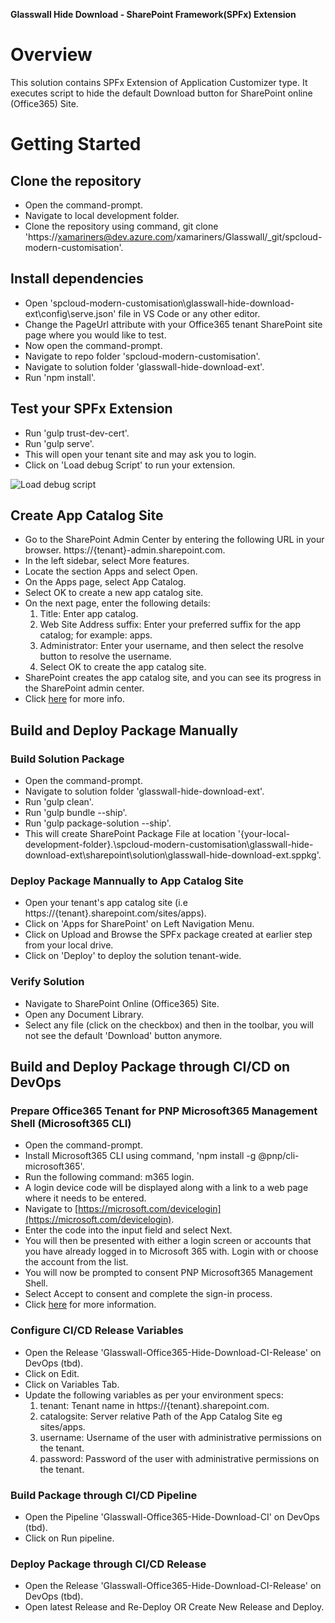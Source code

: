 **Glasswall Hide Download - SharePoint Framework(SPFx) Extension**

# Overview

This solution contains SPFx Extension of Application Customizer type. It executes script to hide the default Download button for SharePoint online (Office365) Site.

# Getting Started

## Clone the repository
- Open the command-prompt.
- Navigate to local development folder.
- Clone the repository using command, git clone 'https://xamariners@dev.azure.com/xamariners/Glasswall/_git/spcloud-modern-customisation'.

## Install dependencies
- Open 'spcloud-modern-customisation\glasswall-hide-download-ext\config\serve.json' file in VS Code or any other editor.
- Change the PageUrl attribute with your Office365 tenant SharePoint site page where you would like to test.
- Now open the command-prompt.
- Navigate to repo folder 'spcloud-modern-customisation'.
- Navigate to solution folder 'glasswall-hide-download-ext'.
- Run 'npm install'.

## Test your SPFx Extension
- Run 'gulp trust-dev-cert'.
- Run 'gulp serve'.
- This will open your tenant site and may ask you to login.
- Click on 'Load debug Script' to run your extension.

![Load debug script](https://docs.microsoft.com/en-us/sharepoint/dev/images/ext-com-accept-debug-scripts.png)

## Create App Catalog Site
- Go to the SharePoint Admin Center by entering the following URL in your browser. https://{tenant}-admin.sharepoint.com.
- In the left sidebar, select More features.
- Locate the section Apps and select Open.
- On the Apps page, select App Catalog.
- Select OK to create a new app catalog site.
- On the next page, enter the following details:
    1. Title: Enter app catalog.
    2. Web Site Address suffix: Enter your preferred suffix for the app catalog; for example: apps.
    3. Administrator: Enter your username, and then select the resolve button to resolve the username.
    4. Select OK to create the app catalog site.
- SharePoint creates the app catalog site, and you can see its progress in the SharePoint admin center.
- Click [here](https://docs.microsoft.com/en-us/sharepoint/dev/spfx/set-up-your-developer-tenant#create-app-catalog-site) for more info.

## Build and Deploy Package Manually

### Build Solution Package
- Open the command-prompt.
- Navigate to solution folder 'glasswall-hide-download-ext'.
- Run 'gulp clean'.
- Run 'gulp bundle --ship'.
- Run 'gulp package-solution --ship'.
- This will create SharePoint Package File at location '{your-local-development-folder}.\spcloud-modern-customisation\glasswall-hide-download-ext\sharepoint\solution\glasswall-hide-download-ext.sppkg'.

### Deploy Package Mannually to App Catalog Site
- Open your tenant's app catalog site (i.e https://{tenant}.sharepoint.com/sites/apps).
- Click on 'Apps for SharePoint' on Left Navigation Menu.
- Click on Upload and Browse the SPFx package created at earlier step from your local drive.
- Click on 'Deploy' to deploy the solution tenant-wide.

### Verify Solution
- Navigate to SharePoint Online (Office365) Site.
- Open any Document Library.
- Select any file (click on the checkbox) and then in the toolbar, you will not see the default 'Download' button anymore.

## Build and Deploy Package through CI/CD on DevOps

### Prepare Office365 Tenant for PNP Microsoft365 Management Shell (Microsoft365 CLI)
- Open the command-prompt.
- Install Microsoft365 CLI using command, 'npm install -g @pnp/cli-microsoft365'.
- Run the following command: m365 login.
- A login device code will be displayed along with a link to a web page where it needs to be entered.
- Navigate to [https://microsoft.com/devicelogin](https://microsoft.com/devicelogin).
- Enter the code into the input field and select Next. 
- You will then be presented with either a login screen or accounts that you have already logged in to Microsoft 365 with. Login with or choose the account from the list.
- You will now be prompted to consent PNP Microsoft365 Management Shell.
- Select Accept to consent and complete the sign-in process.
- Click [here](https://pnp.github.io/cli-microsoft365/user-guide/connecting-office-365/) for more information.

### Configure CI/CD Release Variables
- Open the Release 'Glasswall-Office365-Hide-Download-CI-Release' on DevOps (tbd).
- Click on Edit.
- Click on Variables Tab.
- Update the following variables as per your environment specs:
    1. tenant: Tenant name in https://{tenant}.sharepoint.com.
    2. catalogsite: Server relative Path of the App Catalog Site eg sites/apps.
    3. username: Username of the user with administrative permissions on the tenant.
    4. password: Password of the user with administrative permissions on the tenant.

### Build Package through CI/CD Pipeline
- Open the Pipeline 'Glasswall-Office365-Hide-Download-CI' on DevOps (tbd).
- Click on Run pipeline.

### Deploy Package through CI/CD Release
- Open the Release 'Glasswall-Office365-Hide-Download-CI-Release' on DevOps (tbd).
- Open latest Release and Re-Deploy OR Create New Release and Deploy.